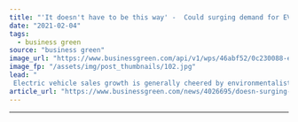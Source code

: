 ```yaml
---
title: "'It doesn't have to be this way' -  Could surging demand for EV batteries supercharge human rights fears?"
date: "2021-02-04"
tags: 
  - business green
source: "business green"
image_url: "https://www.businessgreen.com/api/v1/wps/46abf52/0c230088-ea96-4c8f-a80a-b6d5db963b17/4/iStock-1128949182-185x114.jpg"
image_fp: "/assets/img/post_thumbnails/102.jpg"
lead: "
 Electric vehicle sales growth is generally cheered by environmentalists - but according to a new report from Amnesty International credible concerns remain over the potential for environmental harm and human rights abuses in the supply chain of the..."
article_url: "https://www.businessgreen.com/news/4026695/doesn-surging-demand-ev-batteries-supercharge-human-rights-fears"
---
```


---
